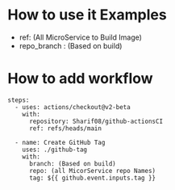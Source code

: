 # How to use it Examples
* ref: (All MicroService to Build Image)
* repo_branch : (Based on build)


# How to add workflow

    steps:
      - uses: actions/checkout@v2-beta
        with:
          repository: Sharif08/github-actionsCI
          ref: refs/heads/main

      - name: Create GitHub Tag
        uses: ./github-tag
        with:
          branch: (Based on build)
          repo: (all MicorService repo Names)
          tag: ${{ github.event.inputs.tag }}